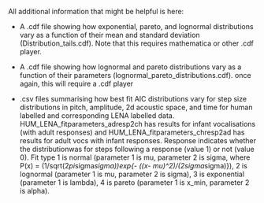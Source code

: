 All additional information that might be helpful is here:

- A .cdf file showing how exponential, pareto, and lognormal distributions vary as a 
function of their mean and standard deviation (Distribution_tails.cdf). Note that this requires mathematica or other .cdf player. 

- A .cdf file showing how lognormal and pareto distributions vary as a function of their parameters (lognormal_pareto_distributions.cdf). once again, this will require a .cdf player

- .csv files summarising how best fit AIC distributions vary for step size distributions in pitch, amplitude, 2d acoustic space, and time for human labelled and corresponding LENA labelled data. HUM_LENA_fitparameters_adresp2ch has results for infant vocalisations (with adult responses) and HUM_LENA_fitparameters_chresp2ad has results for adult vocs with infant responses. Response indicates whether the distributionwas for steps following a response (value 1) or not (value 0). Fit type 1 is normal (parameter 1 is mu, parameter 2 is sigma, where P(x) = (1/sqrt(2*pi*sigma*sigma))*exp{- ((x- mu)^2)/(2*sigma*sigma)}), 2 is lognormal (parameter 1 is mu, parameter 2 is sigma), 3 is exponential (parameter 1 is lambda), 4 is pareto (parameter 1 is x_min, parameter 2 is alpha). 

